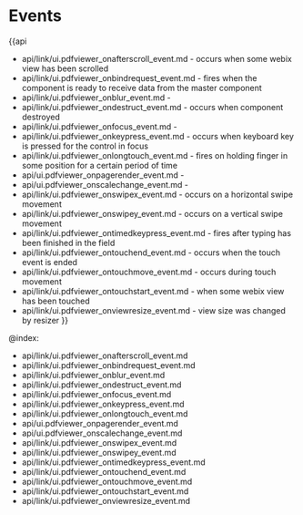Events
=======

{{api
- api/link/ui.pdfviewer_onafterscroll_event.md - occurs when some webix view has been scrolled
- api/link/ui.pdfviewer_onbindrequest_event.md - fires when the component is ready to receive data from the master component
- api/link/ui.pdfviewer_onblur_event.md - 
- api/link/ui.pdfviewer_ondestruct_event.md - occurs when component destroyed
- api/link/ui.pdfviewer_onfocus_event.md - 
- api/link/ui.pdfviewer_onkeypress_event.md - occurs when keyboard key is pressed for the control in focus
- api/link/ui.pdfviewer_onlongtouch_event.md - fires on holding finger in some position for a certain period of time
- api/ui.pdfviewer_onpagerender_event.md - 
- api/ui.pdfviewer_onscalechange_event.md - 
- api/link/ui.pdfviewer_onswipex_event.md - occurs on a horizontal swipe movement
- api/link/ui.pdfviewer_onswipey_event.md - occurs on a vertical swipe movement
- api/link/ui.pdfviewer_ontimedkeypress_event.md - fires after typing has been finished in the field
- api/link/ui.pdfviewer_ontouchend_event.md - occurs when the touch event is ended
- api/link/ui.pdfviewer_ontouchmove_event.md - occurs during touch movement
- api/link/ui.pdfviewer_ontouchstart_event.md - when some webix view has been touched
- api/link/ui.pdfviewer_onviewresize_event.md - view size was changed by resizer
}}

@index:
- api/link/ui.pdfviewer_onafterscroll_event.md
- api/link/ui.pdfviewer_onbindrequest_event.md
- api/link/ui.pdfviewer_onblur_event.md
- api/link/ui.pdfviewer_ondestruct_event.md
- api/link/ui.pdfviewer_onfocus_event.md
- api/link/ui.pdfviewer_onkeypress_event.md
- api/link/ui.pdfviewer_onlongtouch_event.md
- api/ui.pdfviewer_onpagerender_event.md
- api/ui.pdfviewer_onscalechange_event.md
- api/link/ui.pdfviewer_onswipex_event.md
- api/link/ui.pdfviewer_onswipey_event.md
- api/link/ui.pdfviewer_ontimedkeypress_event.md
- api/link/ui.pdfviewer_ontouchend_event.md
- api/link/ui.pdfviewer_ontouchmove_event.md
- api/link/ui.pdfviewer_ontouchstart_event.md
- api/link/ui.pdfviewer_onviewresize_event.md


